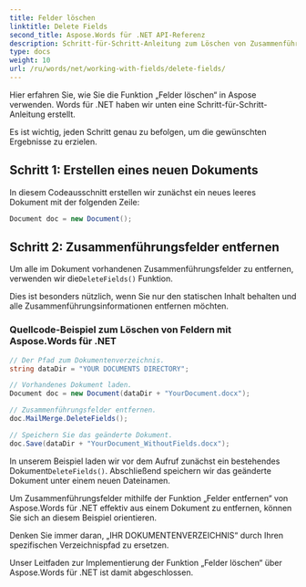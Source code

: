 ```yaml
---
title: Felder löschen
linktitle: Delete Fields
second_title: Aspose.Words für .NET API-Referenz
description: Schritt-für-Schritt-Anleitung zum Löschen von Zusammenführungsfeldern in Ihren Word-Dokumenten mit Aspose.Words für .NET.
type: docs
weight: 10
url: /ru/words/net/working-with-fields/delete-fields/
---
```


Hier erfahren Sie, wie Sie die Funktion „Felder löschen“ in Aspose verwenden. Words für .NET haben wir unten eine Schritt-für-Schritt-Anleitung erstellt. 

Es ist wichtig, jeden Schritt genau zu befolgen, um die gewünschten Ergebnisse zu erzielen. 

## Schritt 1: Erstellen eines neuen Dokuments

In diesem Codeausschnitt erstellen wir zunächst ein neues leeres Dokument mit der folgenden Zeile: 

```csharp
Document doc = new Document();
```

## Schritt 2: Zusammenführungsfelder entfernen

 Um alle im Dokument vorhandenen Zusammenführungsfelder zu entfernen, verwenden wir die`DeleteFields()` Funktion. 

Dies ist besonders nützlich, wenn Sie nur den statischen Inhalt behalten und alle Zusammenführungsinformationen entfernen möchten. 

### Quellcode-Beispiel zum Löschen von Feldern mit Aspose.Words für .NET

```csharp
// Der Pfad zum Dokumentenverzeichnis.
string dataDir = "YOUR DOCUMENTS DIRECTORY";

// Vorhandenes Dokument laden.
Document doc = new Document(dataDir + "YourDocument.docx");

// Zusammenführungsfelder entfernen.
doc.MailMerge.DeleteFields();

// Speichern Sie das geänderte Dokument.
doc.Save(dataDir + "YourDocument_WithoutFields.docx");
```

 In unserem Beispiel laden wir vor dem Aufruf zunächst ein bestehendes Dokument`DeleteFields()`. Abschließend speichern wir das geänderte Dokument unter einem neuen Dateinamen. 

Um Zusammenführungsfelder mithilfe der Funktion „Felder entfernen“ von Aspose.Words für .NET effektiv aus einem Dokument zu entfernen, können Sie sich an diesem Beispiel orientieren. 

Denken Sie immer daran, „IHR DOKUMENTENVERZEICHNIS“ durch Ihren spezifischen Verzeichnispfad zu ersetzen. 

Unser Leitfaden zur Implementierung der Funktion „Felder löschen“ über Aspose.Words für .NET ist damit abgeschlossen.